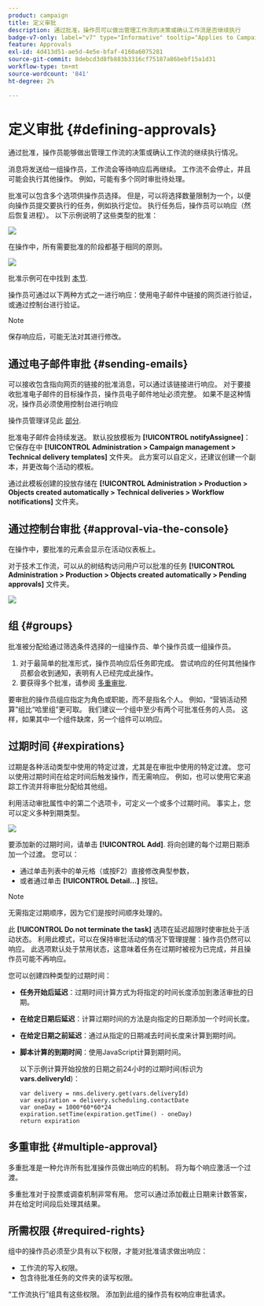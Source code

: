 ```yaml
---
product: campaign
title: 定义审批
description: 通过批准，操作员可以做出管理工作流的决策或确认工作流是否继续执行
badge-v7-only: label="v7" type="Informative" tooltip="Applies to Campaign Classic v7 only"
feature: Approvals
exl-id: 4d413d51-ae5d-4e5e-bfaf-4160a6075281
source-git-commit: 8debcd3d8fb883b3316cf75187a86bebf15a1d31
workflow-type: tm+mt
source-wordcount: '841'
ht-degree: 2%

---
```


# 定义审批 {#defining-approvals}



通过批准，操作员能够做出管理工作流的决策或确认工作流的继续执行情况。

消息将发送给一组操作员，工作流会等待响应后再继续。 工作流不会停止，并且可能会执行其他操作。 例如，可能有多个同时审批待处理。

批准可以包含多个选项供操作员选择。 但是，可以将选择数量限制为一个，以便向操作员提交要执行的任务，例如执行定位。 执行任务后，操作员可以响应（然后恢复进程）。 以下示例说明了这些类型的批准：

![](assets/validation-1.png)

在操作中，所有需要批准的阶段都基于相同的原则。

![](assets/validation-1-in-op.png)

批准示例可在中找到 [本节](../../campaign/using/marketing-campaign-approval.md#checking-and-approving-deliveries).

操作员可通过以下两种方式之一进行响应：使用电子邮件中链接的网页进行验证，或通过控制台进行验证。

>[!NOTE]
>
>保存响应后，可能无法对其进行修改。

## 通过电子邮件审批 {#sending-emails}

可以接收包含指向网页的链接的批准消息，可以通过该链接进行响应。 对于要接收批准电子邮件的目标操作员，操作员电子邮件地址必须完整。 如果不是这种情况，操作员必须使用控制台进行响应

操作员管理详见此 [部分](../../platform/using/access-management.md).

批准电子邮件会持续发送。 默认投放模板为 **[!UICONTROL notifyAssignee]**：它保存在中 **[!UICONTROL Administration > Campaign management > Technical delivery templates]** 文件夹。 此方案可以自定义，还建议创建一个副本，并更改每个活动的模板。

通过此模板创建的投放存储在 **[!UICONTROL Administration > Production > Objects created automatically > Technical deliveries > Workflow notifications]** 文件夹。

## 通过控制台审批 {#approval-via-the-console}

在操作中，要批准的元素会显示在活动仪表板上。

对于技术工作流，可以从的树结构访问用户可以批准的任务 **[!UICONTROL Administration > Production > Objects created automatically > Pending approvals]** 文件夹。

![](assets/validation-node.png)

## 组 {#groups}

批准被分配给通过筛选条件选择的一组操作员、单个操作员或一组操作员。

1. 对于最简单的批准形式，操作员响应后任务即完成。 尝试响应的任何其他操作员都会收到通知，表明有人已经完成此操作。
1. 要获得多个批准，请参阅 [多重审批](#multiple-approval).

要审批的操作员组应指定为角色或职能，而不是指名个人。 例如，“营销活动预算”组比“哈里组”更可取。 我们建议一个组中至少有两个可批准任务的人员。 这样，如果其中一个组件缺席，另一个组件可以响应。

## 过期时间 {#expirations}

过期是各种活动类型中使用的特定过渡，尤其是在审批中使用的特定过渡。 您可以使用过期时间在给定时间后触发操作，而无需响应。 例如，也可以使用它来追踪工作流并将审批分配给其他组。

利用活动审批属性中的第二个选项卡，可定义一个或多个过期时间。 事实上，您可以定义多种到期类型。

![](assets/expiration.png)

要添加新的过期时间，请单击 **[!UICONTROL Add]**. 将向创建的每个过期日期添加一个过渡。 您可以：

* 通过单击列表中的单元格（或按F2）直接修改典型参数，
* 或者通过单击 **[!UICONTROL Detail...]** 按钮。

>[!NOTE]
>
>无需指定过期顺序，因为它们是按时间顺序处理的。

此 **[!UICONTROL Do not terminate the task]** 选项在延迟超限时使审批处于活动状态。 利用此模式，可以在保持审批活动的情况下管理提醒：操作员仍然可以响应。 此选项默认处于禁用状态，这意味着任务在过期时被视为已完成，并且操作员可能不再响应。

您可以创建四种类型的过期时间：

* **任务开始后延迟**：过期时间计算方式为将指定的时间长度添加到激活审批的日期。
* **在给定日期后延迟**：计算过期时间的方法是向指定的日期添加一个时间长度。
* **在给定日期之前延迟**：通过从指定的日期减去时间长度来计算到期时间。
* **脚本计算的到期时间**：使用JavaScript计算到期时间。

   以下示例计算开始投放的日期之前24小时的过期时间(标识为 **vars.deliveryId**)：

   ```
   var delivery = nms.delivery.get(vars.deliveryId)
   var expiration = delivery.scheduling.contactDate
   var oneDay = 1000*60*60*24
   expiration.setTime(expiration.getTime() - oneDay)
   return expiration
   ```

## 多重审批 {#multiple-approval}

多重批准是一种允许所有批准操作员做出响应的机制。 将为每个响应激活一个过渡。

多重批准对于投票或调查机制非常有用。 您可以通过添加截止日期来计数答案，并在给定时间段后处理其结果。

## 所需权限 {#required-rights}

组中的操作员必须至少具有以下权限，才能对批准请求做出响应：

* 工作流的写入权限。
* 包含待批准任务的文件夹的读写权限。

“工作流执行”组具有这些权限。 添加到此组的操作员有权响应审批请求。
